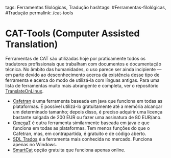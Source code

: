 tags: Ferramentas filológicas, Tradução
hashtags: #Ferramentas-filológicas, #Tradução
permalink: /cat-tools

# CAT-Tools (Computer Assisted Translation)
Ferramentas de CAT são utilizadas hoje por praticamente todos os tradutores profissionais que trabalham com documentos e documentação técnica. No âmbito das humanidades, o uso parece ser ainda incipiente — em parte devido ao desconhecimento acerca da existência desse tipo de ferramenta e acerca do modo de utilizá-la com línguas antigas. Para uma lista de ferramentas muito mais abrangente e completa, ver o repositório [TranslateOnLinux](https://translateonlinux.org).

- [Cafetran](https://www.cafetran.com) é uma ferramenta baseada em java que funciona em todas as plataformas. É possível utilizá-lo gratuitamente até a memória alcançar um determinado tamanho; depois disso, é preciso adquirir uma licença bastante salgada de 200 EUR ou fazer uma assinatura de 80 EUR/ano.
- [OmegaT](https://omegat.org) é outra ferramenta similarmente baseada em java e que funciona em todas as plataformas. Tem menos funções do que o Cafetran, mas, em contrapartida, é gratuito e de código aberto. 
- [SDL Trados](https://www.sdltrados.com) é a ferramenta mais conhecida no mercado. Funciona apenas no Windows.
- [SmartCat](https://www.smartcat.ai/cat-tool/) opção gratuita que funciona apenas online.
